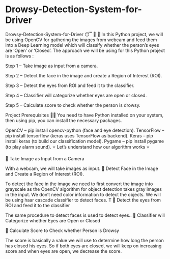 # Drowsy-Detection-System-for-Driver
Drowsy-Detection-System-for-Driver 😴 🚫 🚗
In this Python project, we will be using OpenCV for gathering the images from webcam and feed them into a Deep Learning model which will classify whether the person’s eyes are ‘Open’ or ‘Closed’. The approach we will be using for this Python project is as follows :

Step 1 – Take image as input from a camera.

Step 2 – Detect the face in the image and create a Region of Interest (ROI).

Step 3 – Detect the eyes from ROI and feed it to the classifier.

Step 4 – Classifier will categorize whether eyes are open or closed.

Step 5 – Calculate score to check whether the person is drowsy.

Project Prerequisites 👨‍🔬 You need to have Python installed on your system, then using pip, you can install the necessary packages.

OpenCV – pip install opencv-python (face and eye detection).
TensorFlow – pip install tensorflow (keras uses TensorFlow as backend).
Keras – pip install keras (to build our classification model).
Pygame – pip install pygame (to play alarm sound).
⭐ Let’s understand how our algorithm works ⭐

📌 Take Image as Input from a Camera

With a webcam, we will take images as input.
📌 Detect Face in the Image and Create a Region of Interest (ROI).

To detect the face in the image 
we need to first convert the image into grayscale as the OpenCV 
algorithm for object detection takes gray images in the input.
We don’t need color information to detect the objects. 
We will be using haar cascade classifier to detect faces. T
📌 Detect the eyes from ROI and feed it to the classifier

The same procedure to detect faces is used to detect eyes..
📌 Classifier will Categorize whether Eyes are Open or Closed

📌 Calculate Score to Check whether Person is Drowsy

The score is basically a value we will use to determine how 
long the person has closed his eyes. 
So if both eyes are closed, we will keep on increasing score 
and when eyes are open, we decrease the score.
